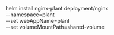 helm install nginx-plant deployment/nginx \
  --namespace=plant \
  --set webAppName=plant \
  --set volumeMountPath=shared-volume